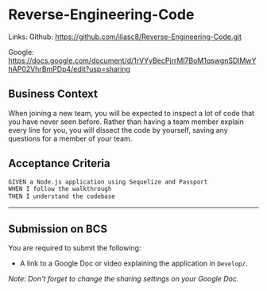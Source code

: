 # Reverse-Engineering-Code
Links:
Github: https://github.com/iliasc8/Reverse-Engineering-Code.git

Google: https://docs.google.com/document/d/1rVYyBecPjrrMl7BoM1qswgnSDlMwYhAP02VhrBmPDp4/edit?usp=sharing




## Business Context

When joining a new team, you will be expected to inspect a lot of code that you have never seen before. Rather than having a team member explain every line for you, you will dissect the code by yourself, saving any questions for a member of your team.

## Acceptance Criteria

```md
GIVEN a Node.js application using Sequelize and Passport
WHEN I follow the walkthrough
THEN I understand the codebase
```
- - -

## Submission on BCS

You are required to submit the following:

* A link to a Google Doc or video explaining the application in `Develop/`. 

_Note: Don't forget to change the sharing settings on your Google Doc._
